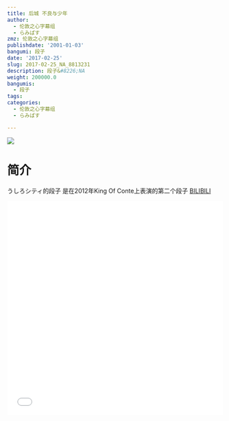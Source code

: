 ```yaml
---
title: 后城 不良与少年
author:
  - 伦敦之心字幕组
  - らみぱす
zmz: 伦敦之心字幕组
publishdate: '2001-01-03'
bangumi: 段子
date: '2017-02-25'
slug: 2017-02-25_NA_8813231
description: 段子&#8226;NA
weight: 200000.0
bangumis:
  - 段子
tags:
categories:
  - 伦敦之心字幕组
  - らみぱす

---
```

![](https://i.imgur.com/YWBsw5c.png)
# 简介  
うしろシティ的段子 是在2012年King Of Conte上表演的第二个段子
  [BILIBILI](https://www.bilibili.com/video/av8813231/)

<div class="vcontainer"><div class="vcontainer">  <iframe class='video' class='video' src="//www.bilibili.com/blackboard/player.html?cid=17990816&aid=8813231" width="100%" height="500" frameborder="0" allowfullscreen="allowfullscreen"></iframe></div></div>
